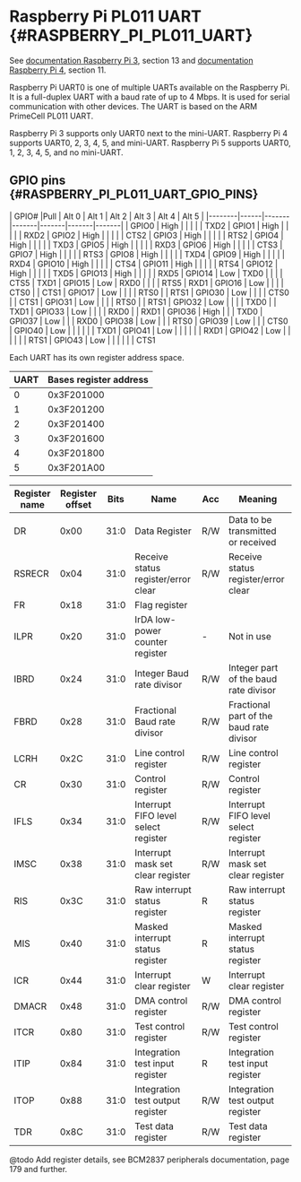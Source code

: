 # Raspberry Pi PL011 UART {#RASPBERRY_PI_PL011_UART}

See [documentation Raspberry Pi 3](pdf/bcm2837-peripherals.pdf), section 13 and [documentation Raspberry Pi 4](pdf/bcm2711-peripherals.pdf), section 11.

Raspberry Pi UART0 is one of multiple UARTs available on the Raspberry Pi.
It is a full-duplex UART with a baud rate of up to 4 Mbps. It is used for serial communication with other devices.
The UART is based on the ARM PrimeCell PL011 UART.

Raspberry Pi 3 supports only UART0 next to the mini-UART.
Raspberry Pi 4 supports UART0, 2, 3, 4, 5, and mini-UART.
Raspberry Pi 5 supports UART0, 1, 2, 3, 4, 5, and no mini-UART.

## GPIO pins {#RASPBERRY_PI_PL011_UART_GPIO_PINS}

| GPIO#  |Pull  | Alt 0 | Alt 1 | Alt 2 | Alt 3 | Alt 4 | Alt 5 |
|--------|------|-------|-------|-------|-------|-------|
| GPIO0  | High |       |       |       |       | TXD2
| GPIO1  | High |       |       |       |       | RXD2
| GPIO2  | High |       |       |       |       | CTS2
| GPIO3  | High |       |       |       |       | RTS2
| GPIO4  | High |       |       |       |       | TXD3
| GPIO5  | High |       |       |       |       | RXD3
| GPIO6  | High |       |       |       |       | CTS3
| GPIO7  | High |       |       |       |       | RTS3
| GPIO8  | High |       |       |       |       | TXD4
| GPIO9  | High |       |       |       |       | RXD4
| GPIO10 | High |       |       |       |       | CTS4
| GPIO11 | High |       |       |       |       | RTS4
| GPIO12 | High |       |       |       |       | TXD5
| GPIO13 | High |       |       |       |       | RXD5
| GPIO14 | Low  | TXD0  |       |       |       | CTS5  | TXD1
| GPIO15 | Low  | RXD0  |       |       |       | RTS5  | RXD1
| GPIO16 | Low  |       |       |       | CTS0  |       | CTS1
| GPIO17 | Low  |       |       |       | RTS0  |       | RTS1
| GPIO30 | Low  |       |       |       | CTS0  |       | CTS1
| GPIO31 | Low  |       |       |       | RTS0  |       | RTS1
| GPIO32 | Low  |       |       |       | TXD0  |       | TXD1
| GPIO33 | Low  |       |       |       | RXD0  |       | RXD1
| GPIO36 | High |       |       | TXD0
| GPIO37 | Low  |       |       | RXD0
| GPIO38 | Low  |       |       | RTS0
| GPIO39 | Low  |       |       | CTS0
| GPIO40 | Low  |       |       |       |       |       | TXD1
| GPIO41 | Low  |       |       |       |       |       | RXD1
| GPIO42 | Low  |       |       |       |       |       | RTS1
| GPIO43 | Low  |       |       |       |       |       | CTS1

Each UART has its own register address space.

| UART | Bases register address |
|------|------------------------|
| 0    | 0x3F201000             |
| 1    | 0x3F201200             |
| 2    | 0x3F201400             |
| 3    | 0x3F201600             |
| 4    | 0x3F201800             |
| 5    | 0x3F201A00             |

| Register name | Register offset | Bits  | Name                                  | Acc | Meaning |
|---------------|-----------------|-------|---------------------------------------|-----|---------|
| DR            | 0x00            | 31:0  | Data Register                         | R/W | Data to be transmitted or received
| RSRECR        | 0x04            | 31:0  | Receive status register/error clear   | R/W | Receive status register/error clear
| FR            | 0x18            | 31:0  | Flag register
| ILPR          | 0x20            | 31:0  | IrDA low-power counter register       | -   | Not in use
| IBRD          | 0x24            | 31:0  | Integer Baud rate divisor             | R/W | Integer part of the baud rate divisor
| FBRD          | 0x28            | 31:0  | Fractional Baud rate divisor          | R/W | Fractional part of the baud rate divisor
| LCRH          | 0x2C            | 31:0  | Line control register                 | R/W | Line control register
| CR            | 0x30            | 31:0  | Control register                      | R/W | Control register
| IFLS          | 0x34            | 31:0  | Interrupt FIFO level select register  | R/W | Interrupt FIFO level select register
| IMSC          | 0x38            | 31:0  | Interrupt mask set clear register     | R/W | Interrupt mask set clear register
| RIS           | 0x3C            | 31:0  | Raw interrupt status register         | R   | Raw interrupt status register
| MIS           | 0x40            | 31:0  | Masked interrupt status register      | R   | Masked interrupt status register
| ICR           | 0x44            | 31:0  | Interrupt clear register              | W   | Interrupt clear register
| DMACR         | 0x48            | 31:0  | DMA control register                  | R/W | DMA control register
| ITCR          | 0x80            | 31:0  | Test control register                 | R/W | Test control register
| ITIP          | 0x84            | 31:0  | Integration test input register       | R   | Integration test input register
| ITOP          | 0x88            | 31:0  | Integration test output register      | R/W | Integration test output register
| TDR           | 0x8C            | 31:0  | Test data register                    | R/W | Test data register

@todo Add register details, see BCM2837 peripherals documentation, page 179 and further.